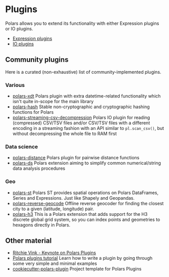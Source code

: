 # Plugins

Polars allows you to extend its functionality with either Expression plugins or IO plugins.

- [Expression plugins](./expr_plugins.md)
- [IO plugins](./io_plugins.md)

## Community plugins

Here is a curated (non-exhaustive) list of community-implemented plugins.

### Various

- [polars-xdt](https://github.com/pola-rs/polars-xdt) Polars plugin with extra datetime-related
  functionality which isn't quite in-scope for the main library
- [polars-hash](https://github.com/ion-elgreco/polars-hash) Stable non-cryptographic and
  cryptographic hashing functions for Polars
- [polars-streaming-csv-decompression](https://github.com/ghuls/polars_streaming_csv_decompression)
  Polars IO plugin for reading (compressed) CSV/TSV files and/or CSV/TSV files with a different
  encoding in a streaming fashion with an API similar to `pl.scan_csv()`, but without decompressing
  the whole file to RAM first

### Data science

- [polars-distance](https://github.com/ion-elgreco/polars-distance) Polars plugin for pairwise
  distance functions
- [polars-ds](https://github.com/abstractqqq/polars_ds_extension) Polars extension aiming to
  simplify common numerical/string data analysis procedures

### Geo

- [polars-st](https://github.com/Oreilles/polars-st) Polars ST provides spatial operations on Polars
  DataFrames, Series and Expressions. Just like Shapely and Geopandas.
- [polars-reverse-geocode](https://github.com/MarcoGorelli/polars-reverse-geocode) Offline reverse
  geocoder for finding the closest city to a given (latitude, longitude) pair.
- [polars-h3](https://github.com/Filimoa/polars-h3) This is a Polars extension that adds support for
  the H3 discrete global grid system, so you can index points and geometries to hexagons directly in
  Polars.

## Other material

- [Ritchie Vink - Keynote on Polars Plugins](https://youtu.be/jKW-CBV7NUM)
- [Polars plugins tutorial](https://marcogorelli.github.io/polars-plugins-tutorial/) Learn how to
  write a plugin by going through some very simple and minimal examples
- [cookiecutter-polars-plugin](https://github.com/MarcoGorelli/cookiecutter-polars-plugins) Project
  template for Polars Plugins
